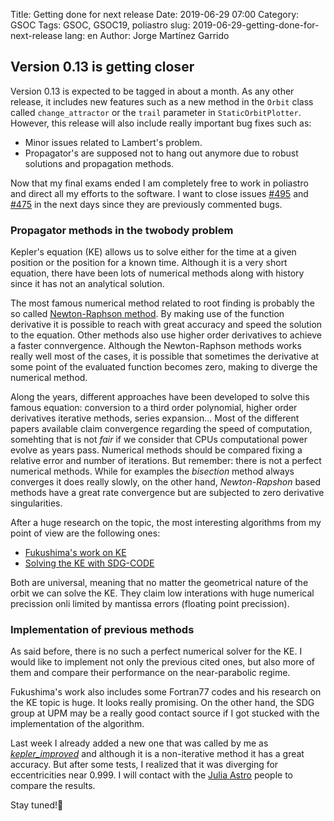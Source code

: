 Title: Getting done for next release
Date: 2019-06-29 07:00
Category: GSOC
Tags: GSOC, GSOC19, poliastro
slug: 2019-06-29-getting-done-for-next-release
lang: en
Author: Jorge Martínez Garrido

## Version 0.13 is getting closer

Version 0.13 is expected to be tagged in about a month. As any other release,
it includes new features such as a new method in the `Orbit` class called
`change_attractor` or the `trail` parameter in `StaticOrbitPlotter`. However,
this release will also include really important bug fixes such as:

* Minor issues related to Lambert's problem.
* Propagator's are supposed not to hang out anymore due to robust solutions and propagation methods.

Now that my final exams ended I am completely free to work in poliastro and
direct all my efforts to the software. I want to close issues
[#495](https://github.com/poliastro/poliastro/issues/495) and
[#475](https://github.com/poliastro/poliastro/issues/475)  in the next days since they are previously commented bugs.

### Propagator methods in the twobody problem

Kepler's equation (KE) allows us to solve either for the time at a given
position or the position for a known time. Although it is a very short
equation, there have been lots of numerical methods along with history since it
has not an analytical solution.

The most famous numerical method related to root finding is probably the so
called [Newton-Raphson
method](https://es.wikipedia.org/wiki/M%C3%A9todo_de_Newton). By making use of
the function derivative it is possible to reach with great accuracy and speed
the solution to the equation. Other methods also use higher order derivatives
to achieve a faster connvergence. Although the Newton-Raphson methods works
really well most of the cases, it is possible that sometimes the derivative at
some point of the evaluated function becomes zero, making to diverge the
numerical method.

Along the years, different approaches have been developed to solve this famous
equation: conversion to a third order polynomial, higher order derivatives
iterative methods, series expansion... Most of the different papers available
claim convergence regarding the speed of computation, somehting that is not
*fair* if we consider that CPUs computational power evolve as years pass.
Numerical methods should be compared fixing a relative error and number of
iterations. But remember: there is not a perfect numerical methods. While for
examples the *bisection* method always converges it does really slowly, on the
other hand, *Newton-Rapshon* based methods have a great rate convergence but
are subjected to zero derivative singularities.

After a huge research on the topic, the most interesting algorithms from my
point of view are the following ones:

* [Fukushima's work on KE](http://dx.doi.org/10.1007/BF00049384)
* [Solving the KE with SDG-CODE](https://doi.org/10.1051/0004-6361/201833563)

Both are universal, meaning that no matter the geometrical nature of the orbit
we can solve the KE. They claim low interations with huge numerical precission
onli limited by mantissa errors (floating point precission).

### Implementation of previous methods

As said before, there is no such a perfect numerical solver for the KE. I would
like to implement not only the previous cited ones, but also more of them and
compare their performance on the near-parabolic regime.

Fukushima's work also includes some Fortran77 codes and his research on the KE
topic is huge. It looks really promising. On the other hand, the SDG group at
UPM may be a really good contact source if I got stucked with the
implementation of the algorithm.

Last week I already added a new one that was called by me as
[*kepler_improved*](https://gist.github.com/jorgepiloto/8d572ea4bb50c9ffed93c56dfaa81160)
and although it is a non-iterative method it has a great accuracy. But after
some tests, I realized that it was diverging for eccentricities near 0.999. I
will contact with the [Julia Astro](https://juliaastro.github.io/) people to
compare the results.

Stay tuned!🚀 
